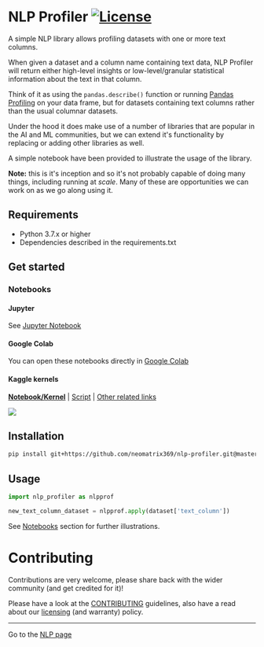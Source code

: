 # NLP Profiler [![License](https://img.shields.io/badge/License-Apache%202.0-blue.svg)](https://opensource.org/licenses/Apache-2.0)

A simple NLP library allows profiling datasets with one or more text columns. 

When given a dataset and a column name containing text data, NLP Profiler will return either high-level insights or low-level/granular statistical information about the text in that column. 

Think of it as using the `pandas.describe()` function or running [Pandas Profiling](https://github.com/pandas-profiling/pandas-profiling) on your data frame, but for datasets containing text columns rather than the usual columnar datasets.

Under the hood it does make use of a number of libraries that are popular in the AI and ML communities, but we can extend it's functionality by replacing or adding other libraries as well.

A simple notebook have been provided to illustrate the usage of the library.

**Note:** this is it's inception and so it's not probably capable of doing many things, including running at _scale_. Many of these are opportunities we can work on as we go along using it.

## Requirements

- Python 3.7.x or higher
- Dependencies described in the requirements.txt

## Get started

### Notebooks

#### Jupyter

See [Jupyter Notebook](./notebooks/jupyter/nlp_profiler.ipynb)

#### Google Colab

You can open these notebooks directly in [Google Colab](./notebooks/google-colab/nlp_profiler.ipynb)

#### Kaggle kernels

**[Notebook/Kernel](https://www.kaggle.com/neomatrix369/nlp-profiler-simple-dataset)** | [Script](https://www.kaggle.com/neomatrix369/nlp-profiler-class) | [Other related links](https://www.kaggle.com/general/166954)

![](https://user-images.githubusercontent.com/1570917/88474968-8fb48980-cf23-11ea-944d-0a1069174ede.png)

## Installation

```bash
pip install git+https://github.com/neomatrix369/nlp-profiler.git@master
```

## Usage

```python
import nlp_profiler as nlpprof

new_text_column_dataset = nlpprof.apply(dataset['text_column'])
```

See [Notebooks](#Notebooks) section for further illustrations.

# Contributing

Contributions are very welcome, please share back with the wider community (and get credited for it)!

Please have a look at the [CONTRIBUTING](CONTRIBUTING.md) guidelines, also have a read about our [licensing](LICENSE.md) (and warranty) policy.

---

Go to the [NLP page](https://github.com/neomatrix369/awesome-ai-ml-dl/blob/master/natural-language-processing/README.md)</br>